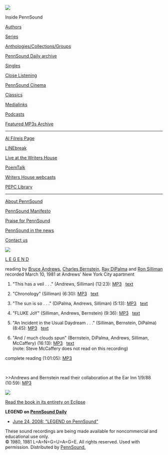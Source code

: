 ![](PennSound_flat.gif)

  

  
  

Inside PennSound

[Authors](authors.php)

[Series](series.php)

[Anthologies/Collections/Groups](anthologies.php)

[PennSound Daily archive](http://writing.upenn.edu/pennsound/daily)

[Singles](http://writing.upenn.edu/pennsound/singles)

[Close Listening](Close-Listening.php)

[PennSound Cinema](video.php)

[Classics](classics.php)

[Medialinks](http://writing.upenn.edu/wh/multimedia/medialinks/index.php)

[Podcasts](http://writing.upenn.edu/pennsound/podcasts.php)

[Featured MP3s Archive](featured-resources-archive.php)

------------------------------------------------------------------------

[Al Filreis Page](Filreis.html)

[LINEbreak](LINEbreak.html)

[Live at the Writers House](http://writing.upenn.edu/%7Ewh/involved/series/live/)

[PoemTalk](http://jacket2.org/content/poem-talk)

[Writers House webcasts](http://writing.upenn.edu/%7Ewh/webcasts/)

[PEPC
Library](http://writing.upenn.edu/pepc/contents.html)

------------------------------------------------------------------------

[About PennSound](http://writing.upenn.edu/pennsound/about.php)

[PennSound Manifesto](http://writing.upenn.edu/pennsound/manifesto.php)

<span class="quoted1">[Praise for PennSound](http://writing.upenn.edu/pennsound/praise.php)</span>

[PennSound in the news](http://writing.upenn.edu/pennsound/news)

[Contact us](mailto:pennsound@writing.upenn.edu)

  
  
![](http://media.sas.upenn.edu/pennsound/misc/Images/LEGEND-Title.JPG)  
  
  
[L E G E N
D](http://english.utah.edu/eclipse/projects/LEGEND/legend.html)  
  
reading by [Bruce Andrews](Andrews.html), [Charles Bernstein](Bernstein.html),
[Ray DiPalma](DiPalma.php?) and [Ron Silliman](Silliman.html)  
recorded March 10, 1981 at Andrews' New York City apartment  
  
  
1. "This has a veil . . ." (Andrews, Silliman) (12:23): [MP3](http://media.sas.upenn.edu/pennsound/groups/LEGEND/Legend_01_This-Has-A-Veil_Bruce-Andrews-Apartment_NYC_3-10-81.mp3)  
[text](http://english.utah.edu/eclipse/projects/LEGEND/html/pictures/081.html)  
  
2. "Chronology" (Silliman) (6:30): [MP3](http://media.sas.upenn.edu/pennsound/groups/LEGEND/Legend_02_Chronology_Bruce-Andrews-Apartment_NYC_3-10-81.mp3)  
[text](http://english.utah.edu/eclipse/projects/LEGEND/html/pictures/022.html)  
  
3. "The sun is so . . ." (DiPalma, Andrews, Silliman) (5:13): [MP3](http://media.sas.upenn.edu/pennsound/groups/LEGEND/Legend_03_The-Sun-Is-So_Bruce-Andrews-Apartment_NYC_3-10-81.mp3)  
[text](http://english.utah.edu/eclipse/projects/LEGEND/html/pictures/018.html)  
  
4. "FLUKE JoY" (Silliman, Andrews, Bernstein) (9:36): [MP3](http://media.sas.upenn.edu/pennsound/groups/LEGEND/Legend_04_Fluke-Joy_Bruce-Andrews-Apartment_NYC_3-10-81.mp3)  
[text](http://english.utah.edu/eclipse/projects/LEGEND/html/pictures/217.html)  
  
5. "An Incident in the Usual Daydream . . ." (Silliman, Bernstein, DiPalma) (8:45): [MP3](http://media.sas.upenn.edu/pennsound/groups/LEGEND/Legend_05_An-Incident-In-Usual-Daydream_Bruce-Andrews-Apartment_NYC_3-10-81.mp3)  
[text](http://english.utah.edu/eclipse/projects/LEGEND/html/pictures/227.html)  
  
6. "And / much clouds spun" (Bernstein, DiPalma, Andrews, Silliman, McCaffery) (16:13): [MP3](http://media.sas.upenn.edu/pennsound/groups/LEGEND/Legend_06_And-Much-Clouds-Spun_Bruce-Andrews-Apartment_NYC_3-10-81.mp3)  
[text](http://english.utah.edu/eclipse/projects/LEGEND/html/pictures/243.html)  
(note: Steve McCaffery does not read on this recording)  
  
complete reading (1:01:05):
[MP3](http://media.sas.upenn.edu/pennsound/groups/LEGEND/Legend_Bruce-Andrews-Apartment_NYC_3-10-81.mp3)

 

&gt;&gt;Andrews and Bernstein read their collaboration at the Ear Inn 1/9/88 (10:59): [MP3](http://media.sas.upenn.edu/pennsound/authors/Andrews/Andrews-and-Bernstein_Complete-Reading_Ear-Inn_New-York_1-9-88.mp3)  
  
  
  
  
[![](http://media.sas.upenn.edu/pennsound/misc/Images/LEGEND-crop.jpg)](http://english.utah.edu/eclipse/projects/LEGEND/legend.html)  
  
[Read the book in its entirety on Eclipse](http://english.utah.edu/eclipse/projects/LEGEND/legend.html)  
  
  
  
**LEGEND on [PennSound Daily](http://writing.upenn.edu/pennsound/daily/)**  

-   [June 24, 2008: "LEGEND on PennSound"](http://writing.upenn.edu/pennsound/daily/200806.php#24_13:53)

  

These sound
recordings are being made available for noncommercial and educational
use only.  
© 1980, 1981 L=A=N=G=U=A=G=E. All rights reserved. Used with permission. Distributed by
[PennSound.](../index.html)
